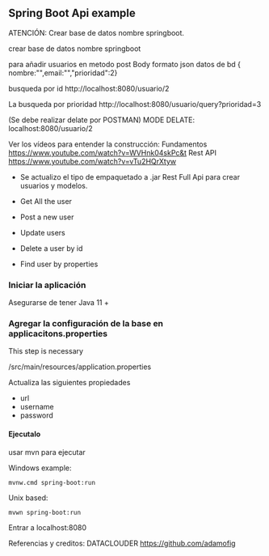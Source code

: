 ## Spring Boot Api example

ATENCIÓN: Crear base de datos nombre springboot. 

crear base de datos nombre springboot

para añadir usuarios en metodo post Body  formato json datos de bd   { nombre:"",email:"","prioridad":2}

busqueda por id http://localhost:8080/usuario/2

La busqueda por prioridad http://localhost:8080/usuario/query?prioridad=3

(Se debe realizar delate por POSTMAN)   MODE DELATE:  localhost:8080/usuario/2




Ver los vídeos para entender la construcción:
Fundamentos
https://www.youtube.com/watch?v=WVHnk04skPc&t
Rest  API 
https://www.youtube.com/watch?v=vTu2HQrXtyw
* Se actualizo el tipo de empaquetado a .jar
Rest Full Api para crear usuarios y modelos. 
 
* Get All the user
* Post a new user
* Update users
* Delete a user by id 
* Find user by properties 

### Iniciar la aplicación 
Asegurarse de tener
Java 11 + 

### Agregar la configuración de la base en applicacitons.properties 
This step is necessary

/src/main/resources/application.properties

Actualiza las siguientes propiedades 

* url 
* username 
* password

#### Ejecutalo
usar mvn para ejecutar

Windows example:

    mvnw.cmd spring-boot:run

Unix based:

    mvwn spring-boot:run 

Entrar a localhost:8080


Referencias y creditos:
DATACLOUDER
https://github.com/adamofig



